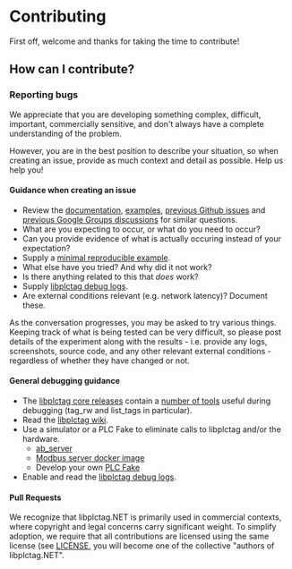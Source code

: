 # Contributing

First off, welcome and thanks for taking the time to contribute!

## How can I contribute?

### Reporting bugs

We appreciate that you are developing something complex, difficult, important, commercially sensitive, and don't always have a complete understanding of the problem.

However, you are in the best position to describe your situation, so when creating an issue, provide as much context and detail as possible. Help us help you!

#### Guidance when creating an issue

* Review the [documentation](https://github.com/libplctag/libplctag.NET/tree/master/docs), [examples](https://github.com/libplctag/libplctag.NET/tree/main/examples), [previous Github issues](https://github.com/libplctag/libplctag.NET/issues?q=is%3Aissue) and [previous Google Groups discussions](https://groups.google.com/g/libplctag) for similar questions.
* What are you expecting to occur, or what do you need to occur?
* Can you provide evidence of what is actually occuring instead of your expectation?
* Supply a [minimal reproducible example](https://stackoverflow.com/help/minimal-reproducible-example).
* What else have you tried? And why did it not work?
* Is there anything related to this that _does_ work?
* Supply [libplctag debug logs](https://github.com/libplctag/libplctag.NET/blob/main/examples/CSharp%20DotNetCore/ExampleLogging.cs).
* Are external conditions relevant (e.g. network latency)? Document these. 

As the conversation progresses, you may be asked to try various things.
Keeping track of what is being tested can be very difficult, so please post details of the experiment along with the results - i.e. provide any logs, screenshots, source code, and any other relevant external conditions - regardless of whether they have changed or not.

#### General debugging guidance
* The [libplctag core releases](https://github.com/libplctag/libplctag/releases) contain a [number of tools](https://github.com/libplctag/libplctag/blob/release/src/examples/README.txt) useful during debugging (tag_rw and list_tags in particular).
* Read the [libplctag wiki](https://github.com/libplctag/libplctag/wiki).
* Use a simulator or a PLC Fake to eliminate calls to libplctag and/or the hardware.
  * [ab_server](https://github.com/libplctag/libplctag/releases/)
  * [Modbus server docker image](https://hub.docker.com/r/oitc/modbus-server)
  * Develop your own [PLC Fake](https://github.com/libplctag/libplctag.NET/blob/main/examples/CSharp%20DotNetCore/ExampleSimulator.cs)
* Enable and read the [libplctag debug logs](https://github.com/libplctag/libplctag.NET/blob/main/examples/CSharp%20DotNetCore/ExampleLogging.cs).


#### Pull Requests
We recognize that libplctag.NET is primarily used in commercial contexts, where copyright and legal concerns carry significant weight.
To simplify adoption, we require that all contributions are licensed using the same license (see [LICENSE](https://github.com/libplctag/libplctag.NET/blob/master/LICENSE), you will become one of the collective "authors of libplctag.NET".
